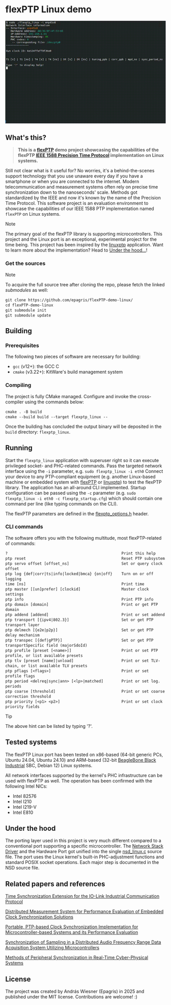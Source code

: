 # flexPTP Linux demo

![flexPTP CLI](flexPTP_Linux.gif)

## What's this?

> **This is a [flexPTP](https://github.com/epagris/flexPTP) demo project showcasing the capabilities of the flexPTP [IEEE 1588 Precision Time Protocol](https://ieeexplore.ieee.org/document/9120376) implementation on Linux systems.**

Still not clear what is it useful for? No worries, it's a behind-the-scenes support technology that you use unaware every day if you have a smartphone or when you are connected to the internet. Modern telecommunication and measurement systems often rely on precise time synchronization down to the nanoseconds' scale. Methods got standardized by the IEEE and now it's known by the name of the Precision Time Protocol. This software project is an evaluation environment to showcase the capabilities of our IEEE 1588 PTP implementation named `flexPTP` on Linux systems.

> [!NOTE]
> The primary goal of the flexPTP library is supporting microcontrollers. This project and the Linux port is an exceptional, experimental project for the time being. This project has been inspired by the [linuxptp](https://github.com/richardcochran/linuxptp) application. Want to learn more about the implementation? Head to [Under the hood...](#under-the-hood)!

### Get the sources

> [!NOTE]
> To acquire the full source tree after cloning the repo, please fetch the linked *submodules* as well:

```
git clone https://github.com/epagris/flexPTP-demo-linux/
cd flexPTP-demo-linux
git submodule init
git submodule update
```

## Building

### Prerequisites

The following two pieces of software are necessary for building:
- `gcc` (v12+): the GCC C
- `cmake` (v3.22+): KitWare's build management system

### Compiling

The project is fully CMake managed. Configure and invoke the cross-compiler using the commands below:

```
cmake . -B build
cmake --build build --target flexptp_linux --
```
Once the building has concluded the output binary will be deposited in the `build` directory: `flexptp_linux`.

## Running

Start the `flexptp_linux` application with superuser right so it can execute privileged socket- and PHC-related commands. Pass the targeted network interface using the `-i` parameter, e.g. `sudo flexptp_linux -i eth0`
Connect your device to any PTP-compliant equipment (e.g. another Linux-based machine or embedded system with [flexPTP](https://github.com/epagris/flexPTP) or [linuxptp](https://github.com/richardcochran/linuxptp)) to test the flexPTP library. The application has an all-around CLI implemented. Startup configuration can be passed using the `-c` parameter (e.g. `sudo flexptp_linux -i eth0 -c flexptp_startup.cfg`) which should contain one command per line (like typing commands on the CLI).

The flexPTP parameters are defined in the [flexptp_options.h](Inc/flexptp_options.h) header.

### CLI commands

The software offers you with the following multitude, most flexPTP-related of commands:

```
?                                                  Print this help
ptp reset                                          Reset PTP subsystem
ptp servo offset [offset_ns]                       Set or query clock offset
ptp log {def|corr|ts|info|locked|bmca} {on|off}    Turn on or off logging
time [ns]                                          Print time
ptp master [[un]prefer] [clockid]                  Master clock settings
ptp info                                           Print PTP info
ptp domain [domain]                                Print or get PTP domain
ptp addend [addend]                                Print or set addend
ptp transport [{ipv4|802.3}]                       Set or get PTP transport layer
ptp delmech [{e2e|p2p}]                            Set or get PTP delay mechanism
ptp transpec [{def|gPTP}]                          Set or get PTP transportSpecific field (majorSdoId)
ptp profile [preset [<name>]]                      Print or set PTP profile, or list available presets
ptp tlv [preset [name]|unload]                     Print or set TLV-chain, or list available TLV presets
ptp pflags [<flags>]                               Print or set profile flags
ptp period <delreq|sync|ann> [<lp>|matched]        Print or set log. periods
ptp coarse [threshold]                             Print or set coarse correction threshold
ptp priority [<p1> <p2>]                           Print or set clock priority fields
```

> [!TIP]
> The above hint can be listed by typing '?'.

## Tested systems

The flexPTP Linux port has been tested on x86-based (64-bit generic PCs, Ubuntu 24.04, Ubuntu 24.10) and ARM-based (32-bit [BeagleBone Black Industrial](https://www.beagleboard.org/boards/beaglebone-black-industrial) SBC, Debian 12) Linux systems.

All network interfaces supported by the kernel's PHC infrastructure can be used with flexPTP as well. The operation has been confirmed with the following Intel NICs:

- Intel 82576
- Intel I210
- Intel I219-V
- Intel E810

## Under the hood

The porting layer used in this project is very much different compared to a conventional port supporting a specific  microcontroller. The [Network Stack Driver](https://epagris.github.io/flexPTP/porting.html#network-stack-driver) and the Hardware Port got unified into the single [nsd_linux.c](https://github.com/epagris/flexPTP/blob/master/src/flexptp/port/example_netstack_drivers/nsd_linux.c) source file. The port uses the Linux kernel's built-in PHC-adjustment functions and standard POSIX socket operations. Each major step is documented in the NSD source file.


## Related papers and references

[Time Synchronization Extension for the IO-Link Industrial Communication Protocol](https://ieeexplore.ieee.org/document/10747727)

[Distributed Measurement System for Performance Evaluation of Embedded Clock Synchronization Solutions](https://ieeexplore.ieee.org/document/9805958/)

[Portable, PTP-based Clock Synchronization Implementation for Microcontroller-based Systems and its Performance Evaluation](https://ieeexplore.ieee.org/document/9615250)

[Synchronization of Sampling in a Distributed Audio Frequency Range Data Acquisition System Utilizing Microcontrollers](https://ieeexplore.ieee.org/document/9918455/)

[Methods of Peripheral Synchronization in Real-Time Cyber-Physical Systems](https://ieeexplore.ieee.org/document/10178979/)


## License

The project was created by András Wiesner (Epagris) in 2025 and published under the MIT license. Contributions are welcome! :)



